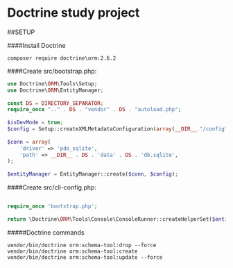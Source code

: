 # Doctrine study project

##SETUP

####Install Doctrine
```
composer require doctrine\orm:2.6.2
```

####Create src/bootstrap.php:
```php
use Doctrine\ORM\Tools\Setup;
use Doctrine\ORM\EntityManager;
  
const DS = DIRECTORY_SEPARATOR;
require_once ".." . DS . "vendor" . DS . "autoload.php";
  
$isDevMode = true;
$config = Setup::createXMLMetadataConfiguration(array(__DIR__."/config"), $isDevMode);
  
$conn = array(
    'driver' => 'pdo_sqlite',
    'path' => __DIR__ . DS . 'data' . DS . 'db.sqlite',
);  
  
$entityManager = EntityManager::create($conn, $config);
```

####Create src/cli-config.php:
```php

require_once 'bootstrap.php';
  
return \Doctrine\ORM\Tools\Console\ConsoleRunner::createHelperSet($entityManager);
```

#####Doctrine commands
```
vendor/bin/doctrine orm:schema-tool:drop --force
vendor/bin/doctrine orm:schema-tool:create
vendor/bin/doctrine orm:schema-tool:update --force

```

